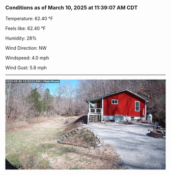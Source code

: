### Conditions as of March 10, 2025 at 11:39:07 AM CDT 

Temperature: 62.40 &deg;F

Feels like: 62.40 &deg;F

Humidity: 28%

Wind Direction: NW

Windspeed: 4.0 mph

Wind Gust: 5.8 mph

---

<img src="./images/latest.jpeg"/>

